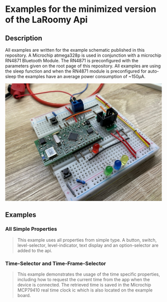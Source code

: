 # Examples for the minimized version of the LaRoomy Api

## Description

All examples are written for the example schematic published in this repository. A Microchip atmega328p is used in conjunction with a microchip RN4871 Bluetooth Module. The RN4871 is preconfigured with the parameters given on the root page of this repository. All examples are using the sleep function and when the RN4871 module is preconfigured for auto-sleep the examples have an average power consumption of ~150µA.

![](res/common_bluetooth_control_board.jpg)

## Examples

### All Simple Properties
> This example uses all properties from simple type. A button, switch, level-selector, level-indicator, text display and an option-selector are added to the api.

### Time-Selector and Time-Frame-Selector
> This example demonstrates the usage of the time specific properties, including how to request the current time from the app when the device is connected. The retrieved time is saved in the Microchip MCP79410 real time clock ic which is also located on the example board.
